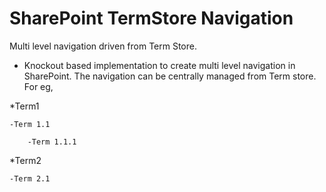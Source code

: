 # SharePoint TermStore Navigation
Multi level navigation driven from Term Store.

- Knockout based implementation to create multi level navigation in SharePoint. The navigation can be centrally managed from Term store.
For eg, 

*Term1

    -Term 1.1
    
        -Term 1.1.1
      
*Term2

    -Term 2.1

